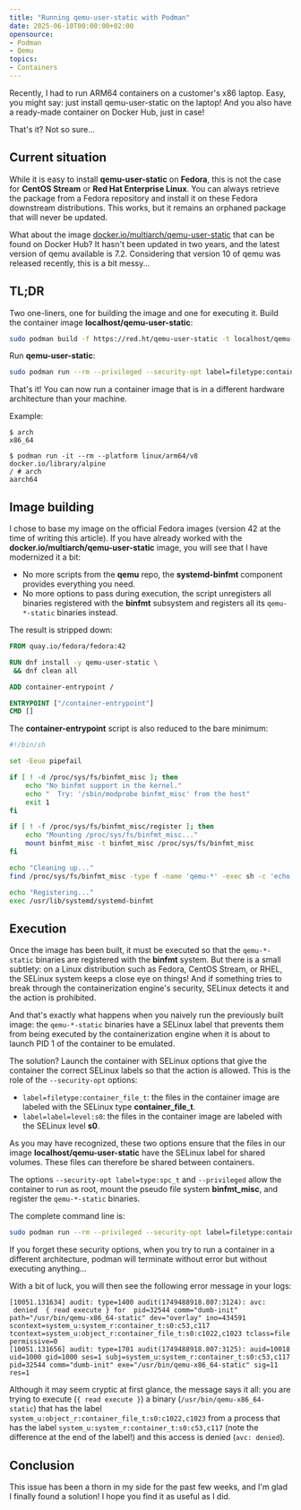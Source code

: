 ```yaml
---
title: "Running qemu-user-static with Podman"
date: 2025-06-10T00:00:00+02:00
opensource:
- Podman
- Qemu
topics:
- Containers
---
```


Recently, I had to run ARM64 containers on a customer's x86 laptop.
Easy, you might say: just install qemu-user-static on the laptop!
And you also have a ready-made container on Docker Hub, just in case!

That's it?
Not so sure...

<!--more-->

## Current situation

While it is easy to install **qemu-user-static** on **Fedora**, this is not the case for **CentOS Stream** or **Red Hat Enterprise Linux**.
You can always retrieve the package from a Fedora repository and install it on these Fedora downstream distributions.
This works, but it remains an orphaned package that will never be updated.

What about the image [docker.io/multiarch/qemu-user-static](https://hub.docker.com/r/multiarch/qemu-user-static) that can be found on Docker Hub?
It hasn't been updated in two years, and the latest version of qemu available is 7.2.
Considering that version 10 of qemu was released recently, this is a bit messy...

## TL;DR

Two one-liners, one for building the image and one for executing it.
Build the container image **localhost/qemu-user-static**:

```sh
sudo podman build -f https://red.ht/qemu-user-static -t localhost/qemu-user-static /tmp
```

Run **qemu-user-static**:

```sh
sudo podman run --rm --privileged --security-opt label=filetype:container_file_t --security-opt label=level:s0 --security-opt label=type:spc_t localhost/qemu-user-static
```

That's it!
You can now run a container image that is in a different hardware architecture than your machine.

Example:

```
$ arch
x86_64

$ podman run -it --rm --platform linux/arm64/v8 docker.io/library/alpine     
/ # arch
aarch64
```

## Image building

I chose to base my image on the official Fedora images (version 42 at the time of writing this article).
If you have already worked with the **docker.io/multiarch/qemu-user-static** image, you will see that I have modernized it a bit:

- No more scripts from the **qemu** repo, the **systemd-binfmt** component provides everything you need.
- No more options to pass during execution, the script unregisters all binaries registered with the **binfmt** subsystem and registers all its `qemu-*-static` binaries instead.

The result is stripped down:

```dockerfile
FROM quay.io/fedora/fedora:42

RUN dnf install -y qemu-user-static \
 && dnf clean all

ADD container-entrypoint /

ENTRYPOINT ["/container-entrypoint"]
CMD []
```

The **container-entrypoint** script is also reduced to the bare minimum:

```sh
#!/bin/sh

set -Eeuo pipefail

if [ ! -d /proc/sys/fs/binfmt_misc ]; then
    echo "No binfmt support in the kernel."
    echo "  Try: '/sbin/modprobe binfmt_misc' from the host"
    exit 1
fi

if [ ! -f /proc/sys/fs/binfmt_misc/register ]; then
    echo "Mounting /proc/sys/fs/binfmt_misc..."
    mount binfmt_misc -t binfmt_misc /proc/sys/fs/binfmt_misc
fi

echo "Cleaning up..."
find /proc/sys/fs/binfmt_misc -type f -name 'qemu-*' -exec sh -c 'echo -1 > {}' \;

echo "Registering..."
exec /usr/lib/systemd/systemd-binfmt
```

## Execution

Once the image has been built, it must be executed so that the `qemu-*-static` binaries are registered with the **binfmt** system.
But there is a small subtlety: on a Linux distribution such as Fedora, CentOS Stream, or RHEL, the SELinux system keeps a close eye on things!
And if something tries to break through the containerization engine's security, SELinux detects it and the action is prohibited.

And that's exactly what happens when you naively run the previously built image: the `qemu-*-static` binaries have a SELinux label that prevents them from being executed by the containerization engine when it is about to launch PID 1 of the container to be emulated.

The solution? Launch the container with SELinux options that give the container the correct SELinux labels so that the action is allowed.
This is the role of the `--security-opt` options:

- `label=filetype:container_file_t`: the files in the container image are labeled with the SELinux type **container_file_t**.
- `label=label=level:s0`: the files in the container image are labeled with the SELinux level **s0**.

As you may have recognized, these two options ensure that the files in our image **localhost/qemu-user-static** have the SELinux label for shared volumes.
These files can therefore be shared between containers.

The options `--security-opt label=type:spc_t` and `--privileged` allow the container to run as root, mount the pseudo file system **binfmt_misc**, and register the `qemu-*-static` binaries.

The complete command line is:

```sh
sudo podman run --rm --privileged --security-opt label=filetype:container_file_t --security-opt label=level:s0 --security-opt label=type:spc_t localhost/qemu-user-static
```

If you forget these security options, when you try to run a container in a different architecture, podman will terminate without error but without executing anything...

With a bit of luck, you will then see the following error message in your logs:

```
[10051.131634] audit: type=1400 audit(1749488918.807:3124): avc:  denied  { read execute } for  pid=32544 comm="dumb-init" path="/usr/bin/qemu-x86_64-static" dev="overlay" ino=434591 scontext=system_u:system_r:container_t:s0:c53,c117 tcontext=system_u:object_r:container_file_t:s0:c1022,c1023 tclass=file permissive=0
[10051.131656] audit: type=1701 audit(1749488918.807:3125): auid=10018 uid=1000 gid=1000 ses=1 subj=system_u:system_r:container_t:s0:c53,c117 pid=32544 comm="dumb-init" exe="/usr/bin/qemu-x86_64-static" sig=11 res=1
```

Although it may seem cryptic at first glance, the message says it all: you are trying to execute (`{ read execute }`) a binary (`/usr/bin/qemu-x86_64-static`) that has the label `system_u:object_r:container_file_t:s0:c1022,c1023` from a process that has the label `system_u:system_r:container_t:s0:c53,c117` (note the difference at the end of the label!) and this access is denied (`avc: denied`).

## Conclusion

This issue has been a thorn in my side for the past few weeks, and I'm glad I finally found a solution!
I hope you find it as useful as I did.
